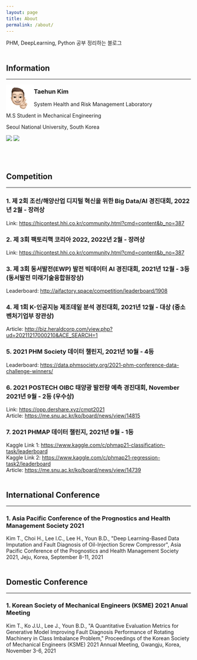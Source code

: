 ```yaml
---
layout: page
title: About
permalink: /about/
---
```


PHM, DeepLearning, Python 공부 정리하는 블로그<br><br>

## Information
---

<img src="/public/img/kth1.png" align="left" style="width:15%; height:15%">

### Taehun Kim <br>

System Health and Risk Management Laboratory

M.S Student in Mechanical Engineering

Seoul National University, South Korea

<a href = "https://www.instagram.com/tae_____hun/">
  <img src = "http://img.shields.io/badge/-Instagram-black?style=flat&logo=Instagram&link=https://instagram.com/alpox.dev/"
                                                        style="height : auto;"/></a>
<a href="https://github.com/SSSAMKIM/SSSAMKIM.github.io">
    <img 
        src="http://img.shields.io/badge/-Tech%20Blog-655ced?style=flat&logo=github&link=https://alpox.kr"
        style="height : auto; margin-right : 10px;"/>
</a>
<br>
<br>
<br>
<br>

## Competition
---

### 1. 제 2회 조선/해양산업 디지털 혁신을 위한 Big Data/AI 경진대회, 2022년 2월 - 장려상
Link: <a href="https://hicontest.hhi.co.kr/community.html?cmd=content&b_no=387">https://hicontest.hhi.co.kr/community.html?cmd=content&b_no=387</a>
<br>
### 2. 제 3회 팩토리핵 코리아 2022, 2022년 2월 - 장려상
Link: <a href="https://hicontest.hhi.co.kr/community.html?cmd=content&b_no=387">https://hicontest.hhi.co.kr/community.html?cmd=content&b_no=387</a>
<br>
### 3. 제 3회 동서발전(EWP) 발전 빅데이터 AI 경진대회, 2021년 12월 - 3등 (동서발전 미래기술융합원장상)
Leaderboard: <a href="http://aifactory.space/competition/leaderboard/1908">http://aifactory.space/competition/leaderboard/1908</a>
<br>
### 4. 제 1회 K-인공지능 제조데잍 분석 경진대회, 2021년 12월 - 대상 (중소벤처기업부 장관상)
Article: <a href="http://biz.heraldcorp.com/view.php?ud=20211217000210&ACE_SEARCH=1">http://biz.heraldcorp.com/view.php?ud=20211217000210&ACE_SEARCH=1</a>
<br>
### 5. 2021 PHM Society 데이터 챌린지, 2021년 10월 - 4등
Leaderboard: <a href="https://data.phmsociety.org/2021-phm-conference-data-challenge-winners/">https://data.phmsociety.org/2021-phm-conference-data-challenge-winners/</a>
<br>
### 6. 2021 POSTECH OIBC 태양광 발전량 예측 경진대회, November 2021년 9월 - 2등 (우수상)
Link: <a href="https://opp.dershare.xyz/cmpt2021">https://opp.dershare.xyz/cmpt2021</a>
<br>
Article: <a href="https://me.snu.ac.kr/ko/board/news/view/14815">https://me.snu.ac.kr/ko/board/news/view/14815</a>
<br>
### 7. 2021 PHMAP 데이터 챌린지, 2021년 9월 - 1등
Kaggle Link 1: <a href="https://www.kaggle.com/c/phmap21-classification-task/leaderboard">https://www.kaggle.com/c/phmap21-classification-task/leaderboard</a>
<br>
Kaggle Link 2: <a href="https://www.kaggle.com/c/phmap21-regression-task2/leaderboard">https://www.kaggle.com/c/phmap21-regression-task2/leaderboard</a>
<br>
Article: <a href="https://me.snu.ac.kr/ko/board/news/view/14739">https://me.snu.ac.kr/ko/board/news/view/14739</a>
<br>
<br>

## International Conference
---

### 1. Asia Pacific Conference of the Prognostics and Health Management Society 2021
Kim T., Choi H., Lee I.C., Lee H., Youn B.D., "Deep Learning-Based Data Imputation and Fault Diagnosis of Oil-Injection Screw Compressor", Asia Pacific Conference of the Prognostics and Health Management Society 2021, Jeju, Korea, September 8-11, 2021
<br>
<br>

## Domestic Conference
---

### 1. Korean Society of Mechanical Engineers (KSME) 2021 Anual Meeting
Kim T., Ko J.U., Lee J., Youn B.D., "A Quantitative Evaluation Metrics for Generative Model Improving Fault Diagnosis Performance of Rotating Machinery in Class Imbalance Problem," Proceedings of the Korean Society of Mechanical Engineers (KSME) 2021 Annual Meeting, Gwangju, Korea, November 3-6, 2021
